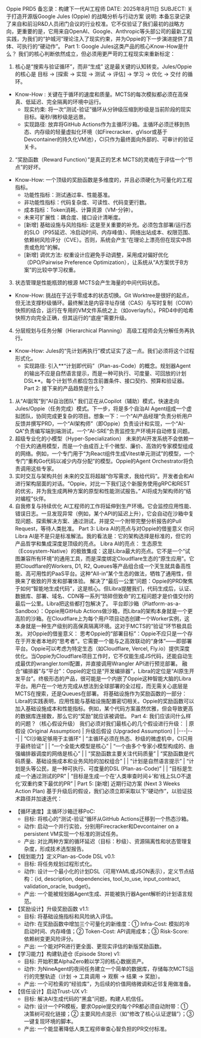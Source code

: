 Oppie PRD5 备忘录：构建下一代AI工程师
DATE: 2025年8月11日 
SUBJECT: 关于打造开源版Google Jules (Oppie) 的战略分析与行动方案
说明: 本备忘录记录了来自和前沿R&D人员闭门会议的行业校准。它不仅验证了我们最初的战略方向，更重要的是，它用来自OpenAI、Google、Anthropic等头部公司的最新工程实践，为我们的“护城河”理论注入了现实约束，并为Oppie的下一步演进提供了具体、可执行的“硬动作”。
Part 1: Google Jules这类产品的核心Know-How是什么？
我们的核心判断依然成立，但必须用更严苛的工程现实来重新标定：
1. 核心是“搜索与验证循环”，而非“生成”
这是最关键的认知转变。Jules/Oppie的核心是 目标 -> [探索 -> 实现 -> 测试 -> 评估] -> 学习 -> 优化 -> 交付 的循环。
 * Know-How : 关键在于循环的速度和质量。MCTS的每次模拟都必须在高保真、低延迟、完全隔离的环境中运行。
   * 现实约束: 将一次“测试-验证”循环从分钟级压缩到秒级是当前阶段的现实目标。毫秒/微秒级是远景。
   * 实现路径: 放弃将GitHub Actions作为主循环沙箱。主循环必须迁移到热态、内存级的轻量虚拟化环境（如Firecracker、gVisor或基于Devcontainer的持久化VM池），CI只作为最终面向外部的、可审计的验证关卡。
2. “奖励函数（Reward Function）”是真正的艺术
MCTS的灵魂在于评估一个“节点”的好坏。
 * Know-How: 一个顶级的奖励函数是多维度的，并且必须硬化为可量化的工程指标。
   * 功能性指标：测试通过率、性能基准。
   * 非功能性指标：代码复杂度、可读性、代码变更行数。
   * 成本指标：Token消耗、计算资源（VM-分钟）。
   * 未来可扩展性：耦合度、接口设计清晰度。
   * [新增] 基础设施与风险指标: 这是至关重要的补充。必须包含部署/运行态的SLO（P95延迟、冷启动时间、内存峰值）、网络出站成本、权限范围、依赖树风险评分（CVE）。否则，系统会产生“在理论上漂亮但在现实中昂贵或危险”的解。
   * [新增] 调优方法: 权重设计应避免手动调整，采用成对偏好优化（DPO/Pairwise Preference Optimization），让系统从“A方案优于B方案”的比较中学习权重。
3. 状态管理是性能瓶颈的根源
MCTS会产生海量的中间代码状态。
 * Know-How: 挑战在于近乎零成本的状态切换。Git Worktree是很好的起点，但无法支撑秒级循环。最终解法是内容寻址存储（CAS）与写时复制（COW）快照的结合，运行在专用的VM文件系统之上（如overlayfs）。PRD4中的哈希快照方向完全正确，但其运行的“底座”需要升级。
4. 分层规划与任务分解（Hierarchical Planning）
高级工程师会先分解任务再执行。
 * Know-How: Jules的“先计划再执行”模式证实了这一点。我们必须将这个过程形式化。
   * 实现路径: 引入**“计划即代码”（Plan-as-Code）的概念。规划器Agent的输出不应是自然语言提示，而是一种可执行、可度量、可回放的计划DSL**。每个计划节点都应包含前置条件、接口契约、预算和验证器。
Part 2: 接下来的产品趋势是什么？
1. 从“AI副驾”到“AI自治团队” 我们正在从Copilot（辅助）模式，快速走向Jules/Oppie（任务完成）模式。下一步，将是多个自治AI Agent组成一个虚拟团队，协同完成更复杂的项目。想象一下：一个“AI产品经理”负责分析用户反馈并撰写PRD，一个“AI架构师”（即Oppie）负责设计和实现，一个“AI-QA”负责编写端到端测试，一个“AI-SRE”负责监控生产环境并自动修复问题。
2. 超级专业化的小模型（Hyper-Specialization） 未来的AI开发系统不会依赖一个巨大的通用模型，而是一个由成百上千个微型、廉价、高效的专家模型组成的网络。例如，一个专门用于“为React组件生成Vitest单元测试”的模型，一个专门“重构Go代码以减少内存分配”的模型。Oppie的Agent Orchestrator将负责调用这些专家。
3. 实时交互与架构共创 未来的交互将超越“你写需求，我给代码”。开发者会和AI进行架构层面的对话。“Oppie，对比一下我们这个新服务使用gRPC和REST的优劣，并为我生成两种方案的原型和性能测试报告。” AI将成为架构师的“结对编程”伙伴。
4. 自我修复与持续优化 AI工程师的工作将延伸到生产环境。它会监控应用性能、错误日志。一旦发现异常（例如，某个API的延迟上升），它会自动在沙箱中复现问题、探索解决方案、通过测试，并提交一个附带完整分析报告的Pull Request，等待人类批准。
Part 3: Libra AI的亮点与对Oppie的借鉴意义
你问Libra AI是不是只是标准解法。我的看法是：它的架构选择是标准的，但它的产品哲学和集成深度是顶级的亮点。
Libra AI的亮点：
生态原生（Ecosystem-Native）的极致集成：这是Libra最大的亮点。它不是一个“试图兼容所有环境”的通用工具，而是深度绑定Cloudflare生态的“原生应用”。它把Cloudflare的Workers, D1, R2, Queues等产品组合成一个天生就具备高性能、高可用性的PaaS平台。这种“All-in”某个生态的做法，牺牲了通用性，但换来了极致的开发和部署体验。
解决了“最后一公里”问题：Oppie的PRD聚焦于如何“智能地生成代码”，这是核心。但Libra提醒我们，代码生成后，认证、数据库、部署、域名、CDN等一系列“琐碎但致命”的工程问题才是价值交付的最后一公里。Libra把这些都打包解决了。
平台即沙箱（Platform-as-a-Sandbox）：Oppie用GitHub Actions做沙箱，而Libra的架构本身就是一个更高阶的沙箱。在Cloudflare上为每个用户项目动态创建一个Worker实例，这本身就是一种生产级别的高保真隔离环境。这对于MCTS的“验证”环节极具启发。
对Oppie的借鉴意义：
思考Oppie的“部署目标”：Oppie不应只是一个存在于开发者本地的“思考者”。它需要一个能与之高效联动的“身体”——即部署平台。Oppie可以考虑为特定生态（如Cloudflare, Vercel, Fly.io）提供深度优化。当Oppie为Cloudflare项目工作时，它不仅能生成JS代码，还能自动生成最优的wrangler.toml配置，并直接调用Wrangler API进行预览部署。
融合“编排器”与“平台”：Oppie的定位是“开发编排器”，Libra的定位是“AI原生开发平台”。终极形态的产品，很可能是一个内嵌了Oppie这种智能大脑的Libra平台。用户在一个地方完成从想法到全球部署的全过程，而无需关心底层是MCTS在搜索，还是Queues在部署。
将基础设施作为奖励函数的一部分：Libra的实践表明，应用性能与基础设施配置密切相关。Oppie的奖励函数可以加入基础设施成本和性能指标。例如，某个代码方案虽然优雅，但会导致更高的数据库连接数，那么它的“奖励”就应该被调低。
Part 4: 我们应该问什么样的问题？（核心假设升级）
我们必须对我们最核心的几个假设进行升级：
| 原假设 (Original Assumption) | 升级后假设 (Upgraded Assumption) |
|---|---|
| “CI沙箱足够用于主循环” | “主循环必须在热态、秒级的微虚机中，CI只用于最终验证” |
| “一个全能大模型是核心” | “一个由多个专家小模型构成的、由强编排器调度的网络是核心” |
| “奖励函数主要关注代码质量” | “奖励函数是代码质量、基础设施成本和业务风险的加权组合” |
| “计划是自然语言提示” | “计划是头等公民，是一种可执行、可度量的DSL (Plan-as-Code)” |
| “目标是生成一个通过测试的PR” | “目标是生成一个在‘人类审查时间↓’和‘线上SLO不退化’双重约束下最优的PR” |
Part 5: [新增] 近期行动方案 (Next 3 Weeks Action Plan)
基于升级后的假设，我们必须立即采取以下“硬动作”，以验证技术路径并加速迭代：
 * 【循环速度】主循环沙箱迁移PoC:
   * 目标: 将核心的“测试-验证”循环从GitHub Actions迁移到一个热态沙箱。
   * 动作: 启动一个并行实验，分别用Firecracker和Devcontainer on a persistent VM实现一个标准的测试任务。
   * 产出: 对比两种方案的循环延迟（目标：秒级）、资源隔离性和状态管理复杂度，形成技术选型报告。
 * 【规划能力】定义Plan-as-Code DSL v0.1:
   * 目标: 将任务规划过程形式化。
   * 动作: 设计一个最小化的计划DSL（可用YAML或JSON表示），定义节点结构：{id, description, dependencies, tool_to_use, input_contract, validation_oracle, budget}。
   * 产出: 一个能被规划器Agent生成、并能被执行器Agent解析的计划语言规范。
 * 【奖励设计】升级奖励函数 v1.1:
   * 目标: 将基础设施指标和风险纳入评估。
   * 动作: 在奖励函数中增加三个可量化的新维度：① Infra-Cost: 模拟的冷启动时间、内存峰值；② Token-Cost: API调用成本；③ Risk-Score: 依赖树变更风险评分。
   * 产出: 一个能对PR进行更全面、更现实评估的新版奖励函数。
 * 【学习能力】构建轨迹仓 (Episode Store) v1:
   * 目标: 开始积累AlphaZero赖以学习的核心数据资产。
   * 动作: 为NineAgent的夜间任务建立一个简单的数据库，存储每次MCTS运行的完整轨迹（计划 -> 工具调用 -> 观察 -> 结果 -> 奖励）。
   * 产出: 一个可检索的“经验库”，为后续的价值网络微调和近邻复用做准备。
 * 【信任设计】启动Trust-UX v1:
   * 目标: 解决AI生成代码的“黑盒”问题，构建人机信任。
   * 动作: 设计一个PR模板，要求Oppie提交的每个PR都必须自动附带：① 决策树可视化链接；② 主要风险点提示（如“修改了核心认证逻辑”）；③ 一键复现环境的脚本。
   * 产出: 一个能显著降低人类工程师审查心智负担的PR交付标准。

